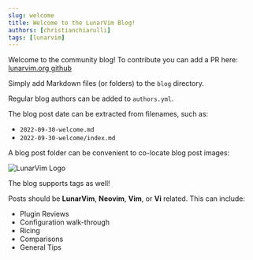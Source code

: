 ```yaml
---
slug: welcome
title: Welcome to the LunarVim Blog!
authors: [christianchiarulli]
tags: [lunarvim]
---
```


Welcome to the community blog! To contribute you can add a PR here: [lunarvim.org github](https://github.com/LunarVim/lunarvim.org)

Simply add Markdown files (or folders) to the `blog` directory.

Regular blog authors can be added to `authors.yml`.

The blog post date can be extracted from filenames, such as:

- `2022-09-30-welcome.md`
- `2022-09-30-welcome/index.md`

A blog post folder can be convenient to co-locate blog post images:

![LunarVim Logo](./lunarvim_logo.png)

The blog supports tags as well!

Posts should be **LunarVim**, **Neovim**, **Vim**, or **Vi** related. This can include:

- Plugin Reviews
- Configuration walk-through
- Ricing
- Comparisons
- General Tips

